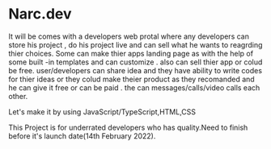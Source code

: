 # Narc.dev

It will be comes with a developers web protal where any developers can store his project , do his project live and can sell what he wants to reagrding thier choices.
Some can make thier apps landing page as with the help of some built -in templates and can customize . also can sell thier app or colud be free.
user/developers can share idea and they have ability to write codes for thier ideas or they colud make theier product as they recomanded and he can give it free or can be paid .
the can messages/calls/video calls each other.

Let's make it by using JavaScript/TypeScript,HTML,CSS

This Project is for underrated developers who has quality.Need to finish before it's launch date(14th February 2022).
